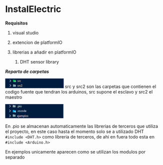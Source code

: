# InstalElectric

**Requisitos**

1. visual studio

2. extencion de platformIO

3. librerias a añadir en platformIO
   
   1. DHT sensor library



***Reparto de carpetas***

<img title="" src="https://github.com/DuskDegree44/InstElectric/blob/main/imges/2023-03-31-02-33-30-image.png" alt="" data-align="left">
src y src2 son las carpetas que contienen el codigo fuente que tendran los arduinos, src supone el esclavo y src2 el maestro


![](https://github.com/DuskDegree44/InstElectric/blob/main/imges/2023-03-31-02-34-49-image.png)

En .pio se almacenan automaticamente las librerias de terceros que utiliza el proyecto, en este caso hasta el momento solo se a utilizado DHT `#include <DHT.h>` como libreria de terceros, de ahi en fuera todo esta en `#include <Arduino.h>`

En ejemplos unicamente aparecen como se utilizan los modulos por separado


